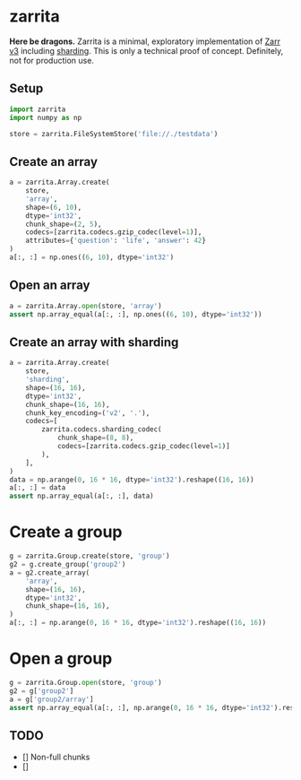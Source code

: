 # zarrita

**Here be dragons.** Zarrita is a minimal, exploratory implementation of [Zarr v3](https://zarr-specs.readthedocs.io/en/latest/v3/core/v3.0.html) including [sharding](https://zarr.dev/zeps/draft/ZEP0002.html). This is only a technical proof of concept. Definitely, not for production use.

## Setup

```python
import zarrita
import numpy as np

store = zarrita.FileSystemStore('file://./testdata')
```

## Create an array

```python
a = zarrita.Array.create(
    store,
    'array',
    shape=(6, 10),
    dtype='int32',
    chunk_shape=(2, 5),
    codecs=[zarrita.codecs.gzip_codec(level=1)],
    attributes={'question': 'life', 'answer': 42}
)
a[:, :] = np.ones((6, 10), dtype='int32')
```

## Open an array

```python
a = zarrita.Array.open(store, 'array')
assert np.array_equal(a[:, :], np.ones((6, 10), dtype='int32'))
```

## Create an array with sharding

```python
a = zarrita.Array.create(
    store,
    'sharding',
    shape=(16, 16),
    dtype='int32',
    chunk_shape=(16, 16),
    chunk_key_encoding=('v2', '.'),
    codecs=[
        zarrita.codecs.sharding_codec(
            chunk_shape=(8, 8),
            codecs=[zarrita.codecs.gzip_codec(level=1)]
        ),
    ],
)
data = np.arange(0, 16 * 16, dtype='int32').reshape((16, 16))
a[:, :] = data
assert np.array_equal(a[:, :], data)
```

# Create a group

```python
g = zarrita.Group.create(store, 'group')
g2 = g.create_group('group2')
a = g2.create_array(
    'array',
    shape=(16, 16),
    dtype='int32',
    chunk_shape=(16, 16),
)
a[:, :] = np.arange(0, 16 * 16, dtype='int32').reshape((16, 16))
```

# Open a group

```python
g = zarrita.Group.open(store, 'group')
g2 = g['group2']
a = g['group2/array']
assert np.array_equal(a[:, :], np.arange(0, 16 * 16, dtype='int32').reshape((16, 16)))
```

## TODO

- [] Non-full chunks
- []

